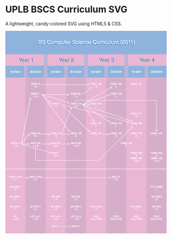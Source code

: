 # UPLB BSCS Curriculum SVG

A lightweight, candy-colored SVG using HTML5 & CSS.

![SVG Screenshot](./screenshot.png "SVG Screenshot")
